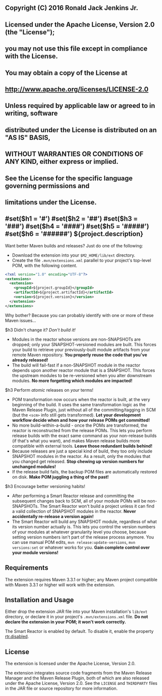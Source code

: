 ## Copyright (C) 2016 Ronald Jack Jenkins Jr.
## 
## Licensed under the Apache License, Version 2.0 (the "License");
## you may not use this file except in compliance with the License.
## You may obtain a copy of the License at
## 
## http://www.apache.org/licenses/LICENSE-2.0
## 
## Unless required by applicable law or agreed to in writing, software
## distributed under the License is distributed on an "AS IS" BASIS,
## WITHOUT WARRANTIES OR CONDITIONS OF ANY KIND, either express or implied.
## See the License for the specific language governing permissions and
## limitations under the License.
#set($h1 = '#')
#set($h2 = '##')
#set($h3 = '###')
#set($h4 = '####')
#set($h5 = '#####')
#set($h6 = '######')
${project.description}
---

Want better Maven builds and releases? Just do one of the following:

+ Download the extension into your `$M2_HOME/lib/ext` directory.
+ Create the file `.mvn/extensions.xml` parallel to your project's top-level POM, with the following content.

```xml
<?xml version="1.0" encoding="UTF-8"?>
<extensions>
  <extension>
    <groupId>${project.groupId}</groupId>
    <artifactId>${project.artifactId}</artifactId>
    <version>${project.version}</version>
  </extension>
</extensions>
```
Why bother? Because you can probably identify with one or more of these Maven issues...

$h3 Didn't change it? *Don't build it!*

+ Modules in the reactor whose versions are non-SNAPSHOTs are dropped; only your SNAPSHOT-versioned modules are built. This forces your build to retrieve your previously-built module artifacts from your remote Maven repository. **You properly reuse the code that you've already released!**
+ The build will fail-fast if a non-SNAPSHOT module in the reactor depends upon another reactor module that is a SNAPSHOT. This forces the upstream modules to be re-versioned when you alter downstream modules. **No more forgetting which modules are impacted!**

$h3 Perform *atomic* releases on *your* terms!

+ POM transformation now occurs when the reactor is built, at the very beginning of the build. It uses the same transformation logic as the Maven Release Plugin, just without all of the committing/tagging in SCM (but the `<scm>` info still gets transformed). **Let your development workflow decide when and how your release POMs get committed!**
+ No more build-within-a-build - once the POMs are transformed, the reactor is reconstructed from the release POMs. This lets you perform release builds with the exact same command as your non-release builds (if that's what you want), and makes Maven release builds more compatible with external tools. **Leave those redundant builds behind!**
+ Because releases are just a special kind of build, they too only include SNAPSHOT modules in the reactor. As a result, only the modules that you changed get released. **Stop chewing up version numbers for unchanged modules!**
+ If the release build fails, the backup POM files are automatically restored on disk. **Make POM juggling a thing of the past!**

$h3 Encourage better versioning habits!

+ After performing a Smart Reactor release and committing the subsequent changes back to SCM, all of your module POMs will be non-SNAPSHOTs. The Smart Reactor won't build a project unless it can find a valid collection of SNAPSHOT modules in the reactor. **Never accidentally re-release a version again!**
+ The Smart Reactor will build any SNAPSHOT module, regardless of what its version number actually is. This lets you control the version numbers of your modules at whatever granularity level you choose, because setting version numbers isn't part of the release process anymore. You can use manual POM edits, `mvn release:update-versions`, `mvn versions:set` or whatever works for you. **Gain complete control over your module versions!**

Requirements
---

The extension requires Maven 3.3.1 or higher; any Maven project compatible with Maven 3.3.1 or higher will work with the extension.

Installation and Usage
---

Either drop the extension JAR file into your Maven installation's `lib/ext` directory, or declare it in your project's `.mvn/extensions.xml` file. **Do not declare the extension in your POM; it won't work correctly.**

The Smart Reactor is enabled by default. To disable it, enable the property [rtr.disabled](param.html#rtr.disabled). 

License
---

The extension is licensed under the Apache License, Version 2.0.

The extension integrates source code fragments from the Maven Release Manager and the Maven Release Plugin, both of which are also released under the Apache License, Version 2.0. See the `LICENSE` and `THIRDPARTY` files in the JAR file or source repository for more information.

